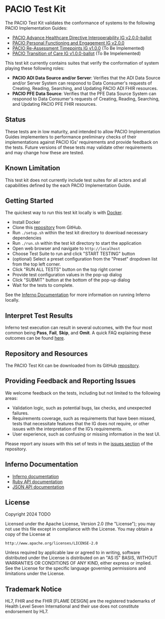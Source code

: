 # PACIO Test Kit

The PACIO Test Kit validates the conformance of systems to the following PACIO Implementation Guides:
* [PACIO Advance Healthcare Directive Interoperability IG v2.0.0-ballot](https://hl7.org/fhir/us/pacio-adi/2025Sep/)
* [PACIO Personal Functioning and Engagement IG v2.0.0](https://hl7.org/fhir/us/pacio-pfe/)
* [PACIO Re-Assessment Timepoints IG v1.0.0](https://hl7.org/fhir/us/pacio-rt/) (To Be Implemented)
* [PACIO Transition of Care IG v1.0.0-ballot](https://hl7.org/fhir/us/pacio-toc/2025May/) (To Be Impelemented)

This test kit currently contains suites that verify the conformation of system playing these following roles:
* **PACIO ADI Data Source and/or Server**: Verifies that the ADI Data Source and/or Server System can responod to Data Consumer's requests of Creating, Reading, Searching, and Updating PACIO ADI FHIR resources.
* **PACIO PFE Data Source**: Verifies that the PFE Data Source System can responod to Data Consumer's requests of Creating, Reading, Searching, and Updating PACIO PFE FHIR resources.

## Status

These tests are in low maturity, and intended to allow PACIO Implementation Guides implementers to performance preliminary checks of their implementations against PACIO IGs' requirements and provide feedback on the tests. Future versions of these tests may validate other requirements and may change how these are tested.

## Known Limitation

This test kit does not currently include test suites for all actors and all capabilities defined by the each PACIO Implementation Guide.

## Getting Started

The quickest way to run this test kit locally is with [Docker](https://www.docker.com/).

* Install Docker
* Clone this [repository](https://github.com/paciowg/pacio-test-kit) from GitHub.
* Run `./setup.sh` within the test kit directory to download necessary dependencies
* Run `./run.sh` within the test kit directory to start the application
* Open web browser and navigate to `http://localhost`
* Choose Test Suite to run and click "START TESTING" button
* (optional) Select a preset configuration from the "Preset" dropdown list from the top left corner.
* Click "RUN ALL TESTS" button on the top right corner
* Provide test configuration values in the pop-up dialog
* Click "SUBMIT" button at the bottom of the pop-up dialog
* Wait for the tests to complete.

See the [Inferno Documentation](https://inferno-framework.github.io/docs/getting-started-users.html#running-an-existing-test-kit) for more information on running Inferno locally.

## Interpret Test Results

Inferno test execution can result in several outcomes, with the four most common being **Pass**, **Fail**, **Skip**, and **Omit**. A quick FAQ explaining these outcomes can be found [here](https://github.com/onc-healthit/onc-certification-g10-test-kit/wiki/FAQ#q-what-is-the-difference-between-skipped-test-and-omitted-test).

## Repository and Resources

The PACIO Test Kit can be downloaded from its GitHub [repository](https://github.com/paciowg/pacio-test-kit).

## Providing Feedback and Reporting Issues

We welcome feedback on the tests, including but not limited to the following areas:
* Validation logic, such as potential bugs, lax checks, and unexpected failures.
* Requirements coverage, such as requirements that have been missed, tests that necessitate features that the IG does not require, or other issues with the interpretation of the IG’s requirements.
* User experience, such as confusing or missing information in the test UI.

Please report any issues with this set of tests in the [issues section](https://github.com/paciowg/pacio-test-kit/issues) of the repository.

## Inferno Documentation
- [Inferno documentation](https://inferno-framework.github.io/docs/)
- [Ruby API documentation](https://inferno-framework.github.io/inferno-core/docs/)
- [JSON API documentation](https://inferno-framework.github.io/inferno-core/api-docs/)

## License
Copyright 2024 TODO

Licensed under the Apache License, Version 2.0 (the "License"); you may not use
this file except in compliance with the License. You may obtain a copy of the
License at
```
http://www.apache.org/licenses/LICENSE-2.0
```
Unless required by applicable law or agreed to in writing, software distributed
under the License is distributed on an "AS IS" BASIS, WITHOUT WARRANTIES OR
CONDITIONS OF ANY KIND, either express or implied. See the License for the
specific language governing permissions and limitations under the License.

## Trademark Notice

HL7, FHIR and the FHIR [FLAME DESIGN] are the registered trademarks of Health
Level Seven International and their use does not constitute endorsement by HL7.
